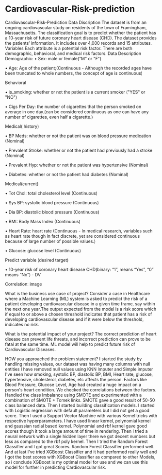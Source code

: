 # Cardiovascular-Risk-prediction
Cardiovascular-Risk-Prediction
Data Discription
The dataset is from an ongoing cardiovascular study on residents of the town of Framingham, Massachusetts. The classification goal is to predict whether the patient has a 10-year risk of future coronary heart disease (CHD). The dataset provides the patients’ information. It includes over 4,000 records and 15 attributes. Variables Each attribute is a potential risk factor. There are both demographic, behavioral, and medical risk factors. Data Description Demographic: • Sex: male or female("M" or "F")

• Age: Age of the patient;(Continuous - Although the recorded ages have been truncated to whole numbers, the concept of age is continuous)

Behavioral

• is_smoking: whether or not the patient is a current smoker ("YES" or "NO")

• Cigs Per Day: the number of cigarettes that the person smoked on average in one day.(can be considered continuous as one can have any number of cigarettes, even half a cigarette.)

Medical( history)

• BP Meds: whether or not the patient was on blood pressure medication (Nominal)

• Prevalent Stroke: whether or not the patient had previously had a stroke (Nominal)

• Prevalent Hyp: whether or not the patient was hypertensive (Nominal)

• Diabetes: whether or not the patient had diabetes (Nominal)

Medical(current)

• Tot Chol: total cholesterol level (Continuous)

• Sys BP: systolic blood pressure (Continuous)

• Dia BP: diastolic blood pressure (Continuous)

• BMI: Body Mass Index (Continuous)

• Heart Rate: heart rate (Continuous - In medical research, variables such as heart rate though in fact discrete, yet are considered continuous because of large number of possible values.)

• Glucose: glucose level (Continuous)

Predict variable (desired target)

• 10-year risk of coronary heart disease CHD(binary: “1”, means “Yes”, “0” means “No”) - DV

Correlation:
image

What is the business use case of project?
Consider a case in Healthcare where a Machine Learning (ML) system is asked to predict the risk of a patient developing cardiovascular disease in a given time frame, say within the next one year.The output expected from the model is a risk score which if equal to or above a chosen threshold indicates that patient has a risk of developing cardiovascular disease and if it were below the threshold, indicates no risk.

What is the potential impact of your project?
The correct prediction of heart disease can prevent life threats, and incorrect prediction can prove to be fatal at the same time. ML model will help to predict future risk of Cardiovascular Diseases.

HOW you approached the problem statement?
I started the study by handling missing values, our dataset was having many columns with null entities I have removed null values using KNN Imputer and Simple imputer I've seen how smoking, systolic BP, diastolic BP, BMI, Heart rate, glucose, hypertensive, cholesterol, diabetes, etc affects the person. Factors like Blood Pressure, Glucose Level, Age had created a huge impact on a person's heart condition. We checked the correlations between the factors. Handled the class Imbalance using SMOTE and experimented with a combination of SMOTE + Tomek links. SMOTE gave a good result of 50-50 class balanced data. Then I started building classification models. I started with Logistic regression with default parameters but I did not get a good score. Then I used a Support Vector Machine with various Kernel tricks with respective hyperparameters. I have used linear kernel, polynomial kernel and gaussian radial based kernel. Polynomial and rbf kernel gave good scores though it took a large amount of time in rendering. Then I tried a neural network with a single hidden layer there we got decent numbers but less as compared to the rbf poly kernel. Then I tried the Random Forest Classifier and I got great Scores. Random Forest Classifier performed well. And at last I've tried XGBoost Classifier and it had performed really well and I got the best scores with XGBoost Classifier as compared to other Models, so i conclude XGBoost is my optimal model for use and we can use this model for further in predicting Cardiovascular risk.
